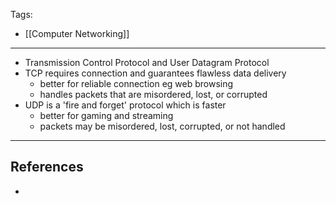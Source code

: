 Tags:
- [[Computer Networking]]
---
- Transmission Control Protocol and User Datagram Protocol
- TCP requires connection and guarantees flawless data delivery
	- better for reliable connection eg web browsing
	- handles packets that are misordered, lost, or corrupted
- UDP is a 'fire and forget' protocol which is faster
	- better for gaming and streaming
	- packets may be misordered, lost, corrupted, or not handled

---
## References
- 